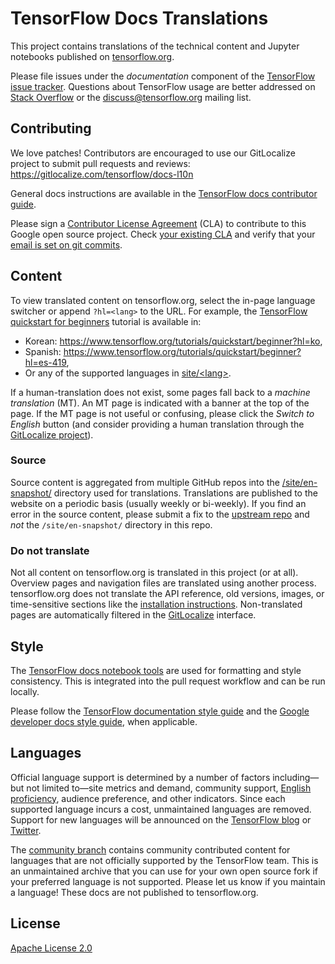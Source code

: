# TensorFlow Docs Translations

This project contains translations of the technical content and Jupyter
notebooks published on [tensorflow.org](https://www.tensorflow.org/guide).

Please file issues under the *documentation* component of the
[TensorFlow issue tracker](https://github.com/tensorflow/tensorflow/issues/new?template=20-documentation-issue.md).
Questions about TensorFlow usage are better addressed on
[Stack Overflow](https://stackoverflow.com/questions/tagged/tensorflow) or the
[discuss@tensorflow.org](https://groups.google.com/a/tensorflow.org/forum/#!forum/discuss)
mailing list.

## Contributing

We love patches! Contributors are encouraged to use our GitLocalize project to
submit pull requests and reviews: https://gitlocalize.com/tensorflow/docs-l10n

General docs instructions are available in the
[TensorFlow docs contributor guide](https://www.tensorflow.org/community/contribute/docs).

Please sign a
[Contributor License Agreement](https://cla.developers.google.com/) (CLA) to
contribute to this Google open source project. Check
[your existing CLA](https://cla.developers.google.com/clas) and verify that
your [email is set on git commits](https://docs.github.com/en/github/setting-up-and-managing-your-github-user-account/setting-your-commit-email-address).

## Content

To view translated content on tensorflow.org, select the in-page language
switcher or append `?hl=<lang>` to the URL. For example, the
[TensorFlow quickstart for beginners](https://www.tensorflow.org/tutorials/quickstart/beginner?hl=en)
tutorial is available in:

* Korean: https://www.tensorflow.org/tutorials/quickstart/beginner?hl=ko,
* Spanish: https://www.tensorflow.org/tutorials/quickstart/beginner?hl=es-419,
* Or any of the supported languages in [site/&lt;lang&gt;](./site/).

If a human-translation does not exist, some pages fall back to a *machine
translation* (MT). An MT page is indicated with a banner at the top of the page.
If the MT page is not useful or confusing, please click the *Switch to English*
button (and consider providing a human translation through the
[GitLocalize project](https://gitlocalize.com/tensorflow/docs-l10n)).

### Source

Source content is aggregated from multiple GitHub repos into the
[/site/en-snapshot/](./site/en-snapshot/) directory used for translations.
Translations are published to the website on a periodic basis (usually weekly or
bi-weekly). If you find an error in the source content, please submit a fix to
the [upstream repo](./site/en-snapshot/README.md) and *not* the
`/site/en-snapshot/` directory in this repo.

### Do not translate

Not all content on tensorflow.org is translated in this project (or at all).
Overview pages and navigation files are translated using another process.
tensorflow.org does not translate the API reference, old versions, images, or
time-sensitive sections like the
[installation instructions](https://www.tensorflow.org/install). Non-translated
pages are automatically filtered in the
[GitLocalize](https://gitlocalize.com/tensorflow/docs-l10n) interface.

## Style

The [TensorFlow docs notebook tools](https://github.com/tensorflow/docs/tree/master/tools/tensorflow_docs/tools)
are used for formatting and style consistency. This is integrated into the pull
request workflow and can be run locally.

Please follow the
[TensorFlow documentation style guide](https://www.tensorflow.org/community/contribute/docs_style)
and the
[Google developer docs style guide](https://developers.google.com/style/highlights),
when applicable.

## Languages

Official language support is determined by a number of factors including—but not
limited to—site metrics and demand, community support,
[English proficiency](https://en.wikipedia.org/wiki/EF_English_Proficiency_Index),
audience preference, and other indicators. Since each supported language incurs
a cost, unmaintained languages are removed. Support for new languages will be
announced on the [TensorFlow blog](https://blog.tensorflow.org/) or
[Twitter](https://twitter.com/TensorFlow).

The [community branch](https://github.com/tensorflow/docs-l10n/tree/community/site)
contains community contributed content for languages that are not officially
supported by the TensorFlow team. This is an unmaintained archive that you can
use for your own open source fork if your preferred language is not supported.
Please let us know if you maintain a language! These docs are not published to
tensorflow.org.

## License

[Apache License 2.0](LICENSE)
